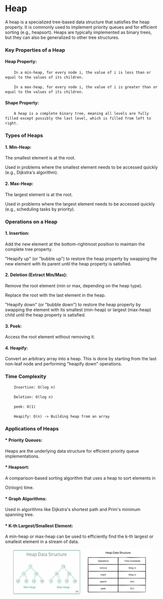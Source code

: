 # Heap

A heap is a specialized tree-based data structure that satisfies the heap property. It is commonly used to implement priority queues and for efficient sorting (e.g., heapsort). Heaps are typically implemented as binary trees, but they can also be generalized to other tree structures.

### Key Properties of a Heap
#### Heap Property:

        In a min-heap, for every node i, the value of i is less than or equal to the values of its children.

        In a max-heap, for every node i, the value of i is greater than or equal to the values of its children.

#### Shape Property:

        A heap is a complete binary tree, meaning all levels are fully filled except possibly the last level, which is filled from left to right.

### Types of Heaps
#### 1. Min-Heap:

The smallest element is at the root.

Used in problems where the smallest element needs to be accessed quickly (e.g., Dijkstra's algorithm).

#### 2. Max-Heap:

The largest element is at the root.

Used in problems where the largest element needs to be accessed quickly (e.g., scheduling tasks by priority).


### Operations on a Heap
#### 1. Insertion:

Add the new element at the bottom-rightmost position to maintain the complete tree property.

"Heapify up" (or "bubble up") to restore the heap property by swapping the new element with its parent until the heap property is satisfied.

#### 2. Deletion (Extract Min/Max):

Remove the root element (min or max, depending on the heap type).

Replace the root with the last element in the heap.

"Heapify down" (or "bubble down") to restore the heap property by swapping the element with its smallest (min-heap) or largest (max-heap) child until the heap property is satisfied.

#### 3. Peek:

Access the root element without removing it.

#### 4. Heapify:

Convert an arbitrary array into a heap. This is done by starting from the last non-leaf node and performing "heapify down" operations.

### Time Complexity

        Insertion: O(log n)

        Deletion: O(log n)

        peek: O(1)

        Heapify: O(n) -> Building heap from an array


### Applications of Heaps

#### * Priority Queues:

Heaps are the underlying data structure for efficient priority queue implementations.

#### * Heapsort:

A comparison-based sorting algorithm that uses a heap to sort elements in 

O(nlogn) time.

#### * Graph Algorithms:

Used in algorithms like Dijkstra's shortest path and Prim's minimum spanning tree.

#### * K-th Largest/Smallest Element:

A min-heap or max-heap can be used to efficiently find the k-th largest or smallest element in a stream of data.

<p align="center">
  <img src="heap.png" alt="Image 1" width="45%" height='150' />
  <img src="Timecomplexity.png" alt="Image 2" width="45%" />
</p>
